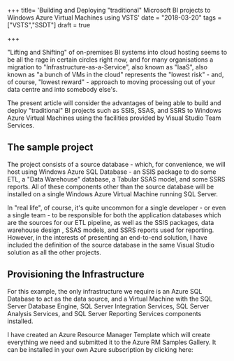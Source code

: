 +++
title=  'Building and Deploying "traditional" Microsoft BI projects to Windows Azure Virtual Machines using VSTS'
date =  "2018-03-20"
tags = ["VSTS","SSDT"]
draft = true

+++

"Lifting and Shifting" of on-premises BI systems into cloud hosting seems to be all the rage in certain circles right now, and for many organisations a migration to "Infrastructure-as-a-Service", also known as "IaaS", also known as "a bunch of VMs in the cloud" represents the "lowest risk" - and, of course, "lowest reward" - approach to moving processing out of your data centre and into somebody else's.

The present article will consider the advantages of being able to build and deploy "traditional" BI projects such as SSIS, SSAS, and SSRS to Windows Azure Virtual Machines using the facilities provided by Visual Studio Team Services.

## The sample project

The project consists of a source database - which, for convenience, we will host using Windows Azure SQL Database - an SSIS package to do some ETL, a "Data Warehouse" database, a Tabular SSAS model, and some SSRS reports. All of these components other than the source database will be installed on a single Windows Azure Virtual Machine running SQL Server. 

In "real life", of course, it's quite uncommon for a single developer - or even a single team - to be responsible for both the application databases which are the sources for our ETL pipeline, as well as the SSIS packages, data warehouse design , SSAS models, and SSRS reports used for reporting. However, in the interests of presenting an end-to-end solution, I have included the definition of the source database in the same Visual Studio solution as all the other projects.

## Provisioning the Infrastructure

For this example, the only infrastructure we require is an Azure SQL Database to act as the data source, and a Virtual Machine with the SQL Server Database Engine, SQL Server Integration Services, SQL Server Analysis Services, and SQL Server Reporting Services components installed. 

I have created an Azure Resource Manager Template which will create everything we need and submitted it to the Azure RM Samples Gallery. It can be installed in your own Azure subscription by clicking here:

